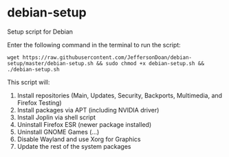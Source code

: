 # debian-setup
Setup script for Debian

Enter the following command in the terminal to run the script:

`wget https://raw.githubusercontent.com/JeffersonDoan/debian-setup/master/debian-setup.sh && sudo chmod +x debian-setup.sh && ./debian-setup.sh`

This script will:
1. Install repositories (Main, Updates, Security, Backports, Multimedia, and Firefox Testing)
2. Install packages via APT (including NVIDIA driver)
3. Install Joplin via shell script
4. Uninstall Firefox ESR (newer package installed)
5. Uninstall GNOME Games (...)
6. Disable Wayland and use Xorg for Graphics
7. Update the rest of the system packages

